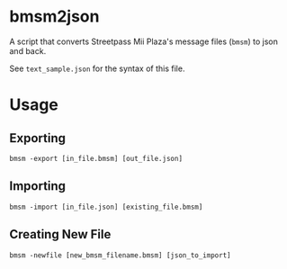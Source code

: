 # bmsm2json
A script that converts Streetpass Mii Plaza's message files (`bmsm`) to json and back.

See `text_sample.json` for the syntax of this file.

# Usage

## Exporting
```
bmsm -export [in_file.bmsm] [out_file.json]
```

## Importing 
```
bmsm -import [in_file.json] [existing_file.bmsm]
```

## Creating New File
```
bmsm -newfile [new_bmsm_filename.bmsm] [json_to_import]
```



